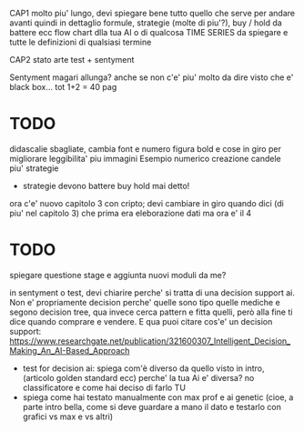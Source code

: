 CAP1
molto piu' lungo, devi spiegare bene tutto quello che serve per andare avanti quindi in dettaglio formule,
strategie (molte di piu'?), buy / hold da battere ecc
flow chart dlla tua AI o di qualcosa
TIME SERIES da spiegare e tutte le definizioni di qualsiasi termine

CAP2
stato arte test + sentyment

Sentyment magari allunga? anche se non c'e' piu' molto da dire visto che e' black box...
tot 1+2 = 40 pag


# TODO
didascalie sbagliate, cambia font e numero figura
bold e cose in giro per migliorare leggibilita'
piu immagini
Esempio numerico creazione candele
piu' strategie

- strategie devono battere buy hold mai detto!

ora c'e' nuovo capitolo 3 con cripto; devi cambiare in giro quando dici (di piu' nel capitolo 3) che prima era eleborazione dati ma ora e' il 4


# TODO
spiegare questione stage e aggiunta nuovi moduli da me?

in sentyment o test, devi chiarire perche' si tratta di una decision support ai.
Non e' propriamente decision perche' quelle sono tipo quelle mediche e segono decision tree, qua invece cerca pattern
e fitta quelli, però alla fine ti dice quando comprare e vendere.
E qua puoi citare cos'e' un decision support: https://www.researchgate.net/publication/321600307_Intelligent_Decision_Making_An_AI-Based_Approach

- test for decision ai:
  spiega com'è diverso da quello visto in intro, (articolo golden standard ecc)
  perche' la tua Ai e' diversa? no classificatore
  e come hai deciso di farlo TU
- spiega come hai testato manualmente con max prof e ai genetic
  (cioe, a parte intro bella, come si deve guardare a mano il dato e testarlo 
   con grafici vs max e vs altri)




